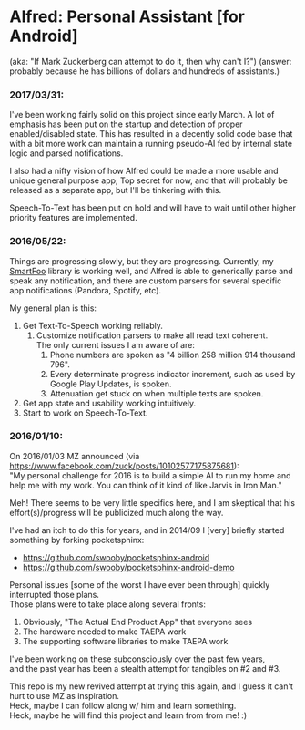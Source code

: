 # Alfred: Personal Assistant [for Android]

(aka: "If Mark Zuckerberg can attempt to do it, then why can't I?")
(answer: probably because he has billions of dollars and hundreds of
 assistants.)

### 2017/03/31:

I've been working fairly solid on this project since early March. A lot
of emphasis has been put on the startup and detection of proper
enabled/disabled state. This has resulted in a decently solid code base
that with a bit more work can maintain a running pseudo-AI fed by
internal state logic and parsed notifications.

I also had a nifty vision of how Alfred could be made a more usable and
unique general purpose app; Top secret for now, and that will probably
be released as a separate app, but I'll be tinkering with this.

Speech-To-Text has been put on hold and will have to wait until other
higher priority features are implemented.

### 2016/05/22:

Things are progressing slowly, but they are progressing. Currently, my
[SmartFoo](http://github.com/SmartFoo/smartfoo) library is working well,
and Alfred is able to generically parse and speak any notification, and there
are custom parsers for several specific app notifications (Pandora, Spotify,
etc).

My general plan is this:

1. Get Text-To-Speech working reliably. 
    1. Customize notification parsers to make all read text coherent.  
       The only current issues I am aware of are:  
        1. Phone numbers are spoken as "4 billion 258 million 914 thousand 796".
        2. Every determinate progress indicator increment, such as used by Google Play Updates, is spoken.
        2. Attenuation get stuck on when multiple texts are spoken. 
2. Get app state and usability working intuitively.
3. Start to work on Speech-To-Text.

### 2016/01/10:

On 2016/01/03 MZ announced (via https://www.facebook.com/zuck/posts/10102577175875681):  
"My personal challenge for 2016 is to build a simple AI to run my home and help me with my work. You can think of it kind of like Jarvis in Iron Man."

Meh! There seems to be very little specifics here, and I am skeptical that his effort(s)/progress will be publicized much along the way.

I've had an itch to do this for years, and in 2014/09 I [very] briefly started something by forking pocketsphinx:

* https://github.com/swooby/pocketsphinx-android
* https://github.com/swooby/pocketsphinx-android-demo

Personal issues [some of the worst I have ever been through] quickly interrupted those plans.  
Those plans were to take place along several fronts:

1. Obviously, "The Actual End Product App" that everyone sees
2. The hardware needed to make TAEPA work
3. The supporting software libraries to make TAEPA work

I've been working on these subconsciously over the past few years,  
and the past year has been a stealth attempt for tangibles on #2 and #3.

This repo is my new revived attempt at trying this again, and I guess it can't hurt to use MZ as inspiration.  
Heck, maybe I can follow along w/ him and learn something.  
Heck, maybe he will find this project and learn from from me! :)
